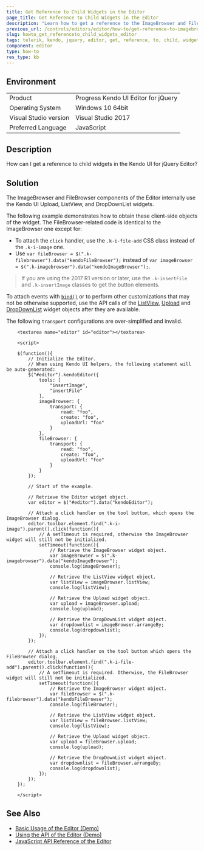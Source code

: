 ```yaml
---
title: Get Reference to Child Widgets in the Editor
page_title: Get Reference to Child Widgets in the Editor
description: "Learn how to get a reference to the ImageBrowser and FileBrowser child widgets in the Kendo UI Editor widget."
previous_url: /controls/editors/editor/how-to/get-reference-to-imagebrowser-child-widgets, /controls/editors/editor/how-to/integration/get-reference-to-imagebrowser-child-widgets
slug: howto_get_referenceto_child_widgets_editor
tags: telerik, kendo, jquery, editor, get, reference, to, child, widgets
component: editor
type: how-to
res_type: kb
---
```


## Environment

<table>
 <tr>
  <td>Product</td>
  <td>Progress Kendo UI Editor for jQuery</td>
 </tr>
 <tr>
  <td>Operating System</td>
  <td>Windows 10 64bit</td>
 </tr>
 <tr>
  <td>Visual Studio version</td>
  <td>Visual Studio 2017</td>
 </tr>
 <tr>
  <td>Preferred Language</td>
  <td>JavaScript</td>
 </tr>
</table>

## Description

How can I get a reference to child widgets in the Kendo UI for jQuery Editor?

## Solution

The ImageBrowser and FileBrowser components of the Editor internally use the Kendo UI Upload, ListView, and DropDownList widgets.

The following example demonstrates how to obtain these client-side objects of the widget. The FileBrowser-related code is identical to the ImageBrowser one except for:
* To attach the `click` handler, use the `.k-i-file-add` CSS class instead of the `.k-i-image` one.
* Use `var fileBrowser = $(".k-filebrowser").data("kendoFileBrowser");` instead of `var imageBrowser = $(".k-imagebrowser").data("kendoImageBrowser");`.

> If you are using the 2017 R1 version or later, use the `.k-insertFile` and `.k-insertImage` classes to get the button elements.

To attach events with [`bind()`](/intro/installation/events-and-methods#bind-to-events-after-widget-initialization) or to perform other customizations that may not be otherwise supported, use the API calls of the [ListView](/api/javascript/ui/listview), [Upload](/api/javascript/ui/upload) and [DropDownList](/api/javascript/ui/dropdownlist) widget objects after they are available.

The following `transport` configurations are over-simplified and invalid.

```dojo
    <textarea name="editor" id="editor"></textarea>

    <script>

    $(function(){
        // Initialize the Editor.
        // When using Kendo UI helpers, the following statement will be auto-generated:
        $("#editor").kendoEditor({
            tools: [
                "insertImage",
                "insertFile"
            ],
            imageBrowser: {
                transport: {
                    read: "foo",
                    create: "foo",
                    uploadUrl: "foo"
                }
            },
            fileBrowser: {
                transport: {
                    read: "foo",
                    create: "foo",
                    uploadUrl: "foo"
                }
            }
        });

        // Start of the example.

        // Retrieve the Editor widget object.
        var editor = $("#editor").data("kendoEditor");

        // Attach a click handler on the tool button, which opens the ImageBrowser dialog.
        editor.toolbar.element.find(".k-i-image").parent().click(function(){
            // A setTimeout is required, otherwise the ImageBrowser widget will still not be initialized.
            setTimeout(function(){
                // Retrieve the ImageBrowser widget object.
                var imageBrowser = $(".k-imagebrowser").data("kendoImageBrowser");
                console.log(imageBrowser);

                // Retrieve the ListView widget object.
                var listView = imageBrowser.listView;
                console.log(listView);

                // Retrieve the Upload widget object.
                var upload = imageBrowser.upload;
                console.log(upload);

                // Retrieve the DropDownList widget object.
                var dropdownlist = imageBrowser.arrangeBy;
                console.log(dropdownlist);
            });
        });

        // Attach a click handler on the tool button which opens the FileBrowser dialog.
        editor.toolbar.element.find(".k-i-file-add").parent().click(function(){
            // A setTimeout is required. Otherwise, the FileBrowser widget will still not be initialized.
            setTimeout(function(){
                // Retrieve the ImageBrowser widget object.
                var fileBrowser = $(".k-filebrowser").data("kendoFileBrowser");
                console.log(fileBrowser);

                // Retrieve the ListView widget object.
                var listView = fileBrowser.listView;
                console.log(listView);

                // Retrieve the Upload widget object.
                var upload = fileBrowser.upload;
                console.log(upload);

                // Retrieve the DropDownList widget object.
                var dropdownlist = fileBrowser.arrangeBy;
                console.log(dropdownlist);
            });
        });
    });

    </script>
```

## See Also

* [Basic Usage of the Editor (Demo)](https://demos.telerik.com/kendo-ui/editor/index)
* [Using the API of the Editor (Demo)](https://demos.telerik.com/kendo-ui/editor/api)
* [JavaScript API Reference of the Editor](/api/javascript/ui/editor)
